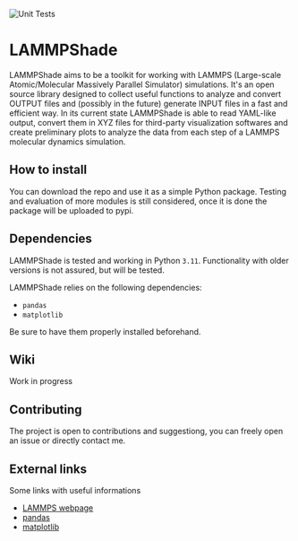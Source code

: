![Unit Tests](https://github.com/Bavbe97/LAMMPShade/actions/workflows/unit_test.yml/badge.svg)
# LAMMPShade
LAMMPShade aims to be a toolkit for working with LAMMPS (Large-scale Atomic/Molecular Massively Parallel Simulator) simulations.
It's an open source library designed to collect useful functions to analyze and convert OUTPUT files and (possibly in the future) generate INPUT files in a fast and efficient way.
In its current state LAMMPShade is able to read YAML-like output, convert them in XYZ files for third-party visualization softwares and create preliminary plots to analyze the data from each step of a LAMMPS molecular dynamics simulation.

## How to install
You can download the repo and use it as a simple Python package.
Testing and evaluation of more modules is still considered, once it is done the package will be uploaded to pypi.

## Dependencies
LAMMPShade is tested and working in Python `3.11`.
Functionality with older versions is not assured, but will be tested.

LAMMPShade relies on the following dependencies:
- `pandas`
- `matplotlib`

Be sure to have them properly installed beforehand.

## Wiki
Work in progress

## Contributing
The project is open to contributions and suggestiong, you can freely open an issue or directly contact me.

## External links
Some links with useful informations

- [LAMMPS webpage](https://www.lammps.org/)
- [pandas](https://pandas.pydata.org/)
- [matplotlib](https://matplotlib.org/)
